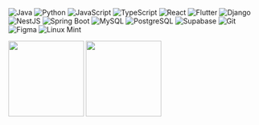 <p>
  <img alt="Java" src="https://img.shields.io/badge/-Java-F89917?style=flat-square&logo=openjdk&logoColor=white" />
  <img alt="Python" src="https://img.shields.io/badge/-Python-3776AB?style=flat-square&logo=python&logoColor=white" />
  <img alt="JavaScript" src="https://img.shields.io/badge/-JavaScript-F7DF1E?style=flat-square&logo=javascript&logoColor=black" />
  <img alt="TypeScript" src="https://img.shields.io/badge/-TypeScript-3178C6?style=flat-square&logo=typescript&logoColor=white" />
  <img alt="React" src="https://img.shields.io/badge/-React-61DAFB?style=flat-square&logo=react&logoColor=black" />
  <img alt="Flutter" src="https://img.shields.io/badge/-Flutter-02569B?style=flat-square&logo=flutter&logoColor=white" />
  <img alt="Django" src="https://img.shields.io/badge/-Django-092E20?style=flat-square&logo=django&logoColor=white" />
  <img alt="NestJS" src="https://img.shields.io/badge/-NestJS-E0234E?style=flat-square&logo=nestjs&logoColor=white" />
  <img alt="Spring Boot" src="https://img.shields.io/badge/-Spring Boot-6DB33F?style=flat-square&logo=springboot&logoColor=white" />
  <img alt="MySQL" src="https://img.shields.io/badge/-MySQL-4479A1?style=flat-square&logo=mysql&logoColor=white" />
  <img alt="PostgreSQL" src="https://img.shields.io/badge/-PostgreSQL-4169E1?style=flat-square&logo=postgresql&logoColor=white" />
  <img alt="Supabase" src="https://img.shields.io/badge/-Supabase-3FCF8E?style=flat-square&logo=supabase&logoColor=white" />
  <img alt="Git" src="https://img.shields.io/badge/-Git-F05032?style=flat-square&logo=git&logoColor=white" />
  <img alt="Figma" src="https://img.shields.io/badge/-Figma-5551FF?style=flat-square&logo=figma&logoColor=white" />
  <img alt="Linux Mint" src="https://img.shields.io/badge/-Linux Mint-86BE43?style=flat-square&logo=linuxmint&logoColor=white" />
</p>

<p>
<picture>
    <source
        srcset="https://github-readme-stats.vercel.app/api?username=adriannebulao&show_icons=true&theme=github_dark"
        media="(prefers-color-scheme: dark)"
    />
    <source
        srcset="https://github-readme-stats.vercel.app/api?username=adriannebulao&show_icons=true&theme=default"
        media="(prefers-color-scheme: light), (prefers-color-scheme: no-preference)"
    />
    <img src="https://github-readme-stats.vercel.app/api?username=adriannebulao&show_icons=true" height=150px>
</picture>
<picture>
    <source
        srcset="https://github-readme-stats.vercel.app/api/top-langs/?username=adriannebulao&layout=compact&theme=github_dark&hide=cmake,c%2B%2B,swift,c,kotlin"
        media="(prefers-color-scheme: dark)"
    />
    <source
        srcset="https://github-readme-stats.vercel.app/api/top-langs/?username=adriannebulao&layout=compact&theme=default&hide=cmake,c%2B%2B,swift,c,kotlin"
        media="(prefers-color-scheme: light), (prefers-color-scheme: no-preference)"
    />
    <img src="https://github-readme-stats.vercel.app/api/top-langs/?username=adriannebulao&layout=compact" height=150px>
</picture>
</p>

<!--
**adriannebulao/adriannebulao** is a ✨ _special_ ✨ repository because its `README.md` (this file) appears on your GitHub profile.

Here are some ideas to get you started:

- 🔭 I’m currently working on ...
- 🌱 I’m currently learning ...
- 👯 I’m looking to collaborate on ...
- 🤔 I’m looking for help with ...
- 💬 Ask me about ...
- 📫 How to reach me: ...
- 😄 Pronouns: ...
- ⚡ Fun fact: ...
-->
